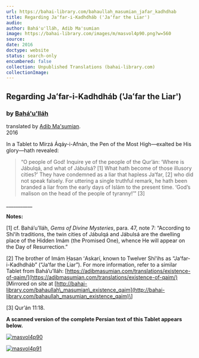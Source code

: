 ```yaml
---
url: https://bahai-library.com/bahaullah_masumian_jafar_kadhdhab
title: Regarding Jaʻfar-i-Kadhdháb ('Jaʻfar the Liar')
audio: 
author: Bahá'u'lláh, Adib Ma'sumian
image: https://bahai-library.com/images/m/masvol4p90.png?w=560
source: 
date: 2016
doctype: website
status: search-only
encumbered: false
collection: Unpublished Translations (bahai-library.com)
collectionImage: 
---
```



## Regarding Jaʻfar-i-Kadhdháb ('Jaʻfar the Liar')

### by [Bahá'u'lláh](https://bahai-library.com/author/Bahá'u'lláh)

translated by [Adib Ma'sumian](https://bahai-library.com/author/Adib%20Ma'sumian).  
2016


In a Tablet to Mírzá Áqáy-i-Afnán, the Pen of the Most High—exalted be His glory—hath revealed:

> “O people of God! Inquire ye of the people of the Qurʼán: ‘Where is Jábulqá, and what of Jábulsá? \[1\] What hath become of those illusory cities?’ They have condemned as a liar that hapless Jaʻfar, \[2\] who did not speak falsely. For uttering a single truthful remark, he hath been branded a liar from the early days of Islám to the present time. ‘God’s malison on the head of the people of tyranny!’” \[3\]

\_\_\_\_\_\_\_\_\_\_\_

**Notes:**

\[1\] cf. Baháʼuʼlláh, _Gems of Divine Mysteries_, para. 47, note 7: “According to Shíʻih traditions, the twin cities of Jábulqá and Jábulsá are the dwelling place of the Hidden Imám (the Promised One), whence He will appear on the Day of Resurrection.”

\[2\] The brother of Imám Ḥasan ʻAskarí, known to Twelver Shíʻihs as “Jaʻfar-i-Kadhdháb” (“Jaʻfar the Liar”). For more information, refer to a similar Tablet from Baháʼuʼlláh: [https://adibmasumian.com/translations/existence-of-qaim/](https://adibmasumian.com/translations/existence-of-qaim/) \[Mirrored on site at [http://bahai-library.com/bahaullah\_masumian\_existence_qaim](http://bahai-library.com/bahaullah_masumian_existence_qaim)\]

\[3\] Qurʼán 11:18.

**A scanned version of the complete Persian text of this Tablet appears below.**

[![masvol4p90](https://bahai-library.com/images/m/masvol4p90.png?w=560)](https://bahai-library.com/images/m/masvol4p90.png)

[![masvol4p91](https://bahai-library.com/images/m/masvol4p91.png?w=560)](https://bahai-library.com/images/m/masvol4p91.png)
